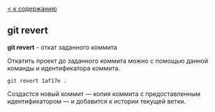 [< к содержанию](./readme.md)

## git revert

**git revert** - откат заданного коммита

Откатить проект до заданного коммита можно с помощью данной команды и идентификатора коммита. 

```bash=
git revert 1af17e .
```
Создастся новый коммит — копия коммита с предоставленным идентификатором — и добавится к истории текущей ветки.
